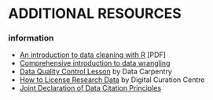 # ADDITIONAL RESOURCES

### information

* [An introduction to data cleaning with R](https://cran.r-project.org/doc/contrib/de_Jonge+van_der_Loo-Introduction_to_data_cleaning_with_R.pdf) [PDF]
* [Comprehensive introduction to data wrangling](https://www.springboard.com/blog/data-wrangling/)
* [Data Quality Control Lesson](http://www.datacarpentry.org/spreadsheet-ecology-lesson/04-quality-control/) by Data Carpentry
* [How to License Research Data](http://www.dcc.ac.uk/resources/how-guides/license-research-data) by Digital Curation Centre
* [Joint Declaration of Data Citation Principles](https://www.force11.org/datacitationprinciples)

